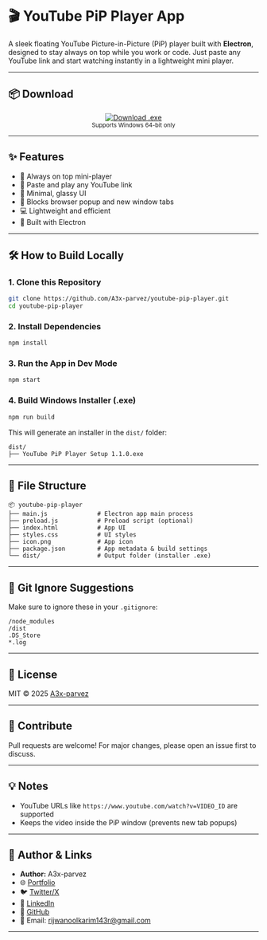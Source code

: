 # 🎬 YouTube PiP Player App

A sleek floating YouTube Picture-in-Picture (PiP) player built with **Electron**, designed to stay always on top while you work or code. Just paste any YouTube link and start watching instantly in a lightweight mini player.

---

## 📦 Download

<p align="center">
  <a href="./YouTube%20PiP%20Player%20Setup%201.1.0.exe">
    <img src="https://img.shields.io/badge/⬇%20Download%20Windows%20Installer-1.1.0-blue?style=for-the-badge&logo=windows" alt="Download .exe" />
  </a>
  <br/>
  <sub>Supports Windows 64-bit only</sub>
</p>

---

## ✨ Features

- 📌 Always on top mini-player
- 🎥 Paste and play any YouTube link
- 🧼 Minimal, glassy UI
- 🛑 Blocks browser popup and new window tabs
- 💻 Lightweight and efficient
- 🧪 Built with Electron

<!-- ---

## 📷 Screenshot

> Replace this image with your own screenshot

![Screenshot](screenshot.png) -->

---

## 🛠️ How to Build Locally

### 1. Clone this Repository

```bash
git clone https://github.com/A3x-parvez/youtube-pip-player.git
cd youtube-pip-player
```

### 2. Install Dependencies

```bash
npm install
```

### 3. Run the App in Dev Mode

```bash
npm start
```

### 4. Build Windows Installer (.exe)

```bash
npm run build
```

This will generate an installer in the `dist/` folder:

```
dist/
├── YouTube PiP Player Setup 1.1.0.exe
```

---

## 📁 File Structure

```
📦 youtube-pip-player
├── main.js              # Electron app main process
├── preload.js           # Preload script (optional)
├── index.html           # App UI
├── styles.css           # UI styles
├── icon.png             # App icon
├── package.json         # App metadata & build settings
└── dist/                # Output folder (installer .exe)
```

---

## 🚫 Git Ignore Suggestions

Make sure to ignore these in your `.gitignore`:

```
/node_modules
/dist
.DS_Store
*.log
```

---

## 📜 License

MIT © 2025 [A3x-parvez](https://github.com/A3x-parvez)

---

## 🤝 Contribute

Pull requests are welcome! For major changes, please open an issue first to discuss.

---

## 💡 Notes

* YouTube URLs like `https://www.youtube.com/watch?v=VIDEO_ID` are supported
* Keeps the video inside the PiP window (prevents new tab popups)

---

## 👤 Author & Links

- **Author:** A3x-parvez
- 🌐 [Portfolio](https://my-portfolio-2-alpha-sandy.vercel.app/)
- 🐦 [Twitter/X](https://x.com/parvez__404)
- 💼 [LinkedIn](https://linkedin.com/in/rijwanool-karim)
- 🐙 [GitHub](https://github.com/A3x-parvez)
- 📧 Email: rijwanoolkarim143r@gmail.com

---
